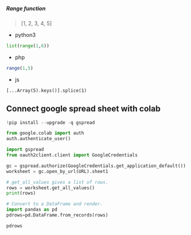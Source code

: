 
##### Range function
>[1, 2, 3, 4, 5]
 - python3
```python
list(range(1,6))
```
 - php
```php
range(1,5)
```
 - js
```
[...Array(5).keys()].splice(1)
```

## Connect google spread sheet with colab

```python
!pip install --upgrade -q gspread

from google.colab import auth
auth.authenticate_user()

import gspread
from oauth2client.client import GoogleCredentials

gc = gspread.authorize(GoogleCredentials.get_application_default())
worksheet = gc.open_by_url(URL).sheet1

# get_all_values gives a list of rows.
rows = worksheet.get_all_values()
print(rows)

# Convert to a DataFrame and render.
import pandas as pd
pdrows=pd.DataFrame.from_records(rows)

pdrows
```

